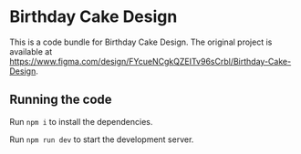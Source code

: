 
  # Birthday Cake Design

  This is a code bundle for Birthday Cake Design. The original project is available at https://www.figma.com/design/FYcueNCgkQZEITv96sCrbl/Birthday-Cake-Design.

  ## Running the code

  Run `npm i` to install the dependencies.

  Run `npm run dev` to start the development server.
  